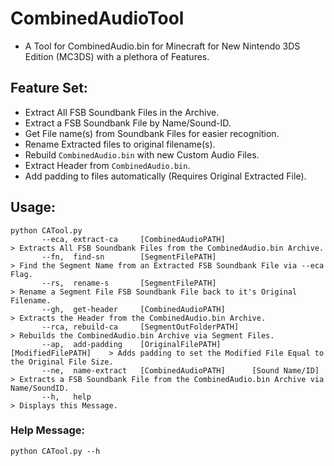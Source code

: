# CombinedAudioTool
- A Tool for CombinedAudio.bin for Minecraft for New Nintendo 3DS Edition (MC3DS) with a plethora of Features.

## Feature Set:
- Extract All FSB Soundbank Files in the Archive.
- Extract a FSB Soundbank File by Name/Sound-ID.
- Get File name(s) from Soundbank Files for easier recognition.
- Rename Extracted files to original filename(s).
- Rebuild `CombinedAudio.bin` with new Custom Audio Files.
- Extract Header from `CombinedAudio.bin`.
- Add padding to files automatically (Requires Original Extracted File).

## Usage:
```
python CATool.py
       --eca, extract-ca     [CombinedAudioPATH]                            > Extracts All FSB Soundbank Files from the CombinedAudio.bin Archive.
       --fn,  find-sn        [SegmentFilePATH]                              > Find the Segment Name from an Extracted FSB Soundbank File via --eca Flag.
       --rs,  rename-s       [SegmentFilePATH]                              > Rename a Segment File FSB Soundbank File back to it's Original Filename.
       --gh,  get-header     [CombinedAudioPATH]                            > Extracts the Header from the CombinedAudio.bin Archive.
       --rca, rebuild-ca     [SegmentOutFolderPATH]                         > Rebuilds the CombinedAudio.bin Archive via Segment Files.
       --ap,  add-padding    [OriginalFilePATH]       [ModifiedFilePATH]    > Adds padding to set the Modified File Equal to the Original File Size.
       --ne,  name-extract   [CombinedAudioPATH]      [Sound Name/ID]       > Extracts a FSB Soundbank File from the CombinedAudio.bin Archive via Name/SoundID.
       --h,   help                                                          > Displays this Message.
```
### Help Message:
```
python CATool.py --h
```
